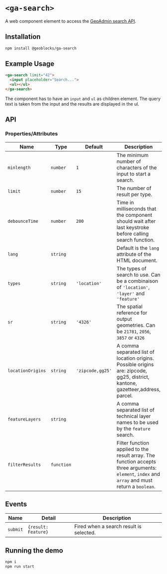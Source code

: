 # `<ga-search>`

A web component element to access the [GeoAdmin search API](https://api3.geo.admin.ch/services/sdiservices.html#search).

## Installation

```sh
npm install @geoblocks/ga-search
```

## Example Usage

```html
<ga-search limit="42">
  <input placeholder="Search...">
  <ul></ul>
</ga-search>
```

The component has to have an `input` and `ul` as children element. The query text is taken from the input and the results are displayed in the ul.

## API

### Properties/Attributes

| Name               | Type       | Default          | Description
| ------------------ | ---------- | ---------------- | -----------
| `minlength`        | `number`   | `1`              | The minimum number of characters of the input to start a search.
| `limit`            | `number`   | `15`             | The number of result per type.
| `debounceTime`     | `number`   | `200`            | Time in milliseconds that the component should wait after last keystroke before calling search function.
| `lang`             | `string`   |                  | Default is the `lang` attribute of the HTML document.
| `types`            | `string`   | `'location'`     | The types of search to use. Can be a combinaison of `'location'`, `'layer'` and `'feature'`
| `sr`               | `string`   | `'4326'`         | The spatial reference for output geometries. Can be `21781`, `2056`, `3857` or `4326`
| `locationOrigins`  | `string`   | `'zipcode,gg25'` | A comma separated list of location origins. Possible origins are: zipcode, gg25, district, kantone, gazetteer,address, parcel.
| `featureLayers`    | `string`   |                  | A comma separated list of technical layer names to be used by the `feature` search.
| `filterResults`    | `function` |                  | Filter function applied to the result array. The function accepts three arguments: `element`, `index` and `array` and must return a `boolean`.


## Events

| Name     | Detail              | Description
| -------- | ------------------- | -----------
| `submit` | `{result: Feature}` | Fired when a search result is selected.

## Running the demo

```sh
npm i
npm run start
```
